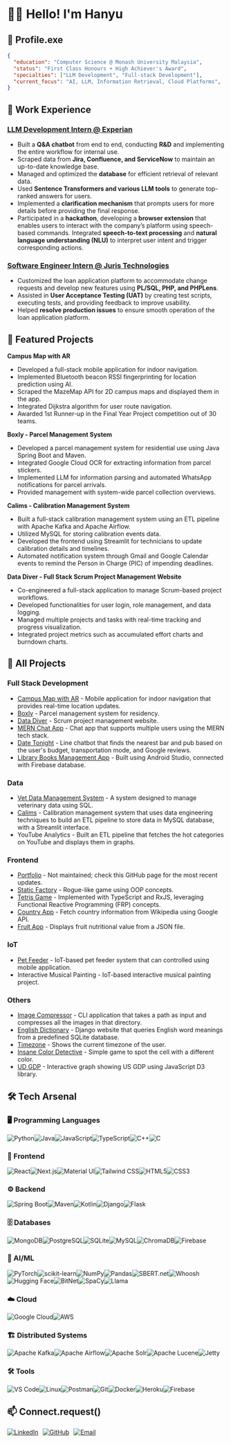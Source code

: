 # 👨‍💻 Hello! I'm Hanyu

## 🧠 Profile.exe

```json
{
  "education": "Computer Science @ Monash University Malaysia",
  "status": "First Class Honours + High Achiever's Award",
  "specialties": ["LLM Development", "Full-stack Development"],
  "current_focus": "AI, LLM, Information Retrieval, Cloud Platforms",
}
```
## 💼 Work Experience  

### [LLM Development Intern @ Experian](https://www.experian.com/)  
- Built a **Q&A chatbot** from end to end, conducting **R&D** and implementing the entire workflow for internal use.
- Scraped data from **Jira, Confluence, and ServiceNow** to maintain an up-to-date knowledge base.  
- Managed and optimized the **database** for efficient retrieval of relevant data.  
- Used **Sentence Transformers and various LLM tools** to generate top-ranked answers for users.  
- Implemented a **clarification mechanism** that prompts users for more details before providing the final response.  
- Participated in a **hackathon**, developing a **browser extension** that enables users to interact with the company’s platform using speech-based commands. Integrated **speech-to-text processing** and **natural language understanding (NLU)** to interpret user intent and trigger corresponding actions. 

### [Software Engineer Intern @ Juris Technologies](https://juristech.net/)  
- Customized the loan application platform to accommodate change requests and develop new features using **PL/SQL, PHP, and PHPLens**.
- Assisted in **User Acceptance Testing (UAT)** by creating test scripts, executing tests, and providing feedback to improve usability.
- Helped **resolve production issues** to ensure smooth operation of the loan application platform.

## 🚀 Featured Projects  

**Campus Map with AR**  
- Developed a full-stack mobile application for indoor navigation.  
- Implemented Bluetooth beacon RSSI fingerprinting for location prediction using AI.  
- Scraped the MazeMap API for 2D campus maps and displayed them in the app.  
- Integrated Dijkstra algorithm for user route navigation.  
- Awarded 1st Runner-up in the Final Year Project competition out of 30 teams.  

**Boxly - Parcel Management System**  
- Developed a parcel management system for residential use using Java Spring Boot and Maven.  
- Integrated Google Cloud OCR for extracting information from parcel stickers.  
- Implemented LLM for information parsing and automated WhatsApp notifications for parcel arrivals.  
- Provided management with system-wide parcel collection overviews.

**Calims - Calibration Management System**  
- Built a full-stack calibration management system using an ETL pipeline with Apache Kafka and Apache Airflow.  
- Utilized MySQL for storing calibration events data.  
- Developed the frontend using Streamlit for technicians to update calibration details and timelines.  
- Automated notification system through Gmail and Google Calendar events to remind the Person in Charge (PIC) of impending deadlines.

**Data Diver - Full Stack Scrum Project Management Website**  
- Co-engineered a full-stack application to manage Scrum-based project workflows.  
- Developed functionalities for user login, role management, and data logging.  
- Managed multiple projects and tasks with real-time tracking and progress visualization.  
- Integrated project metrics such as accumulated effort charts and burndown charts.

## 💼 All Projects

### Full Stack Development
- [Campus Map with AR](https://github.com/pbearc/campus-map-with-ar) - Mobile application for indoor navigation that provides real-time location updates.
- [Boxly](https://github.com/pbearc/boxly) - Parcel management system for residency.
- [Data Diver](https://github.com/pbearc/data-diver-project-management-website) - Scrum project management website.
- [MERN Chat App](https://github.com/pbearc/mern-chat-app) - Chat app that supports multiple users using the MERN tech stack.
- [Date Tonight](https://github.com/pbearc/final-pbc) - Line chatbot that finds the nearest bar and pub based on the user's budget, transportation mode, and Google reviews.
- [Library Books Management App](https://github.com/pbearc/Book-app) - Built using Android Studio, connected with Firebase database.

### Data
- [Vet Data Management System](https://github.com/pbearc/vet-dms) - A system designed to manage veterinary data using SQL.
- [Calims](https://github.com/pbearc/dlweek) - Calibration management system that uses data engineering techniques to build an ETL pipeline to store data in MySQL database, with a Streamlit interface.
- YouTube Analytics - Built an ETL pipeline that fetches the hot categories on YouTube and displays them in graphs.

### Frontend
- [Portfolio](https://pbearc.github.io/behhanyu/) - Not maintained; check this GitHub page for the most recent updates.
- [Static Factory](https://github.com/pbearc/static-factory-oop) - Rogue-like game using OOP concepts.
- [Tetris Game](https://github.com/pbearc/tetris-game-using-typescript) - Implemented with TypeScript and RxJS, leveraging Functional Reactive Programming (FRP) concepts.
- [Country App](https://github.com/pbearc/Country-App) - Fetch country information from Wikipedia using Google API.
- [Fruit App](https://github.com/pbearc/Fruit-App) - Displays fruit nutritional value from a JSON file.

### IoT
- [Pet Feeder](https://github.com/pbearc/pet-feeder-iot) - IoT-based pet feeder system that can controlled using mobile application.
- Interactive Musical Painting - IoT-based interactive musical painting project.

### Others
- [Image Compressor](https://github.com/pbearc/image-compressor) - CLI application that takes a path as input and compresses all the images in that directory.
- [English Dictionary](https://github.com/pbearc/englishdictionary) - Django website that queries English word meanings from a predefined SQLite database.
- [Timezone](https://github.com/pbearc/Timezone) - Shows the current timezone of the user.
- [Insane Color Detective](https://github.com/pbearc/Insane-Colour-Detective) - Simple game to spot the cell with a different color.
- [UD GDP](https://github.com/pbearc/US-GDP) - Interactive graph showing US GDP using JavaScript D3 library.

## 🛠️ Tech Arsenal  

### 🖥️ Programming Languages  
<div style="display: flex; flex-wrap: wrap;">
  <img src="https://img.shields.io/badge/Python-3776AB?style=for-the-badge&logo=python&logoColor=white" alt="Python" />  
  <img src="https://img.shields.io/badge/Java-007396?style=for-the-badge&logo=java&logoColor=white" alt="Java" />  
  <img src="https://img.shields.io/badge/JavaScript-F7DF1E?style=for-the-badge&logo=javascript&logoColor=black" alt="JavaScript" />  
  <img src="https://img.shields.io/badge/TypeScript-3178C6?style=for-the-badge&logo=typescript&logoColor=white" alt="TypeScript" />  
  <img src="https://img.shields.io/badge/C++-00599C?style=for-the-badge&logo=c%2B%2B&logoColor=white" alt="C++" />  
  <img src="https://img.shields.io/badge/C-A8B9CC?style=for-the-badge&logo=c&logoColor=white" alt="C" />  
</div>

### 🎨 Frontend  
<div style="display: flex; flex-wrap: wrap;">
  <img src="https://img.shields.io/badge/React-61DAFB?style=for-the-badge&logo=react&logoColor=black" alt="React" />  
  <img src="https://img.shields.io/badge/Next.js-000000?style=for-the-badge&logo=next.js&logoColor=white" alt="Next.js" />  
  <img src="https://img.shields.io/badge/Material%20UI-007FFF?style=for-the-badge&logo=mui&logoColor=white" alt="Material UI" />  
  <img src="https://img.shields.io/badge/Tailwind%20CSS-38B2AC?style=for-the-badge&logo=tailwind-css&logoColor=white" alt="Tailwind CSS" />  
  <img src="https://img.shields.io/badge/HTML5-E34F26?style=for-the-badge&logo=html5&logoColor=white" alt="HTML5" />  
  <img src="https://img.shields.io/badge/CSS3-1572B6?style=for-the-badge&logo=css3&logoColor=white" alt="CSS3" />  
</div>

### ⚙️ Backend  
<div style="display: flex; flex-wrap: wrap;">
  <img src="https://img.shields.io/badge/Spring%20Boot-6DB33F?style=for-the-badge&logo=spring-boot&logoColor=white" alt="Spring Boot" />  
  <img src="https://img.shields.io/badge/Maven-C71A36?style=for-the-badge&logo=apache-maven&logoColor=white" alt="Maven" />  
  <img src="https://img.shields.io/badge/Kotlin-0095D5?style=for-the-badge&logo=kotlin&logoColor=white" alt="Kotlin" />  
  <img src="https://img.shields.io/badge/Django-092E20?style=for-the-badge&logo=django&logoColor=white" alt="Django" />  
  <img src="https://img.shields.io/badge/Flask-000000?style=for-the-badge&logo=flask&logoColor=white" alt="Flask" />  
</div>

### 🗄️ Databases  
<div style="display: flex; flex-wrap: wrap;">
  <img src="https://img.shields.io/badge/MongoDB-47A248?style=for-the-badge&logo=mongodb&logoColor=white" alt="MongoDB" />  
  <img src="https://img.shields.io/badge/PostgreSQL-336791?style=for-the-badge&logo=postgresql&logoColor=white" alt="PostgreSQL" />  
  <img src="https://img.shields.io/badge/SQLite-003B57?style=for-the-badge&logo=sqlite&logoColor=white" alt="SQLite" />  
  <img src="https://img.shields.io/badge/MySQL-4479A1?style=for-the-badge&logo=mysql&logoColor=white" alt="MySQL" />  
  <img src="https://img.shields.io/badge/ChromaDB-FF9900?style=for-the-badge&logo=amazon-dynamodb&logoColor=white" alt="ChromaDB" />  
  <img src="https://img.shields.io/badge/Firebase-FFCA28?style=for-the-badge&logo=firebase&logoColor=white" alt="Firebase" />  
</div>

### 🤖 AI/ML  
<div style="display: flex; flex-wrap: wrap;">
  <img src="https://img.shields.io/badge/PyTorch-EE4C2C?style=for-the-badge&logo=pytorch&logoColor=white" alt="PyTorch" />  
  <img src="https://img.shields.io/badge/scikit--learn-F7931E?style=for-the-badge&logo=scikit-learn&logoColor=black" alt="scikit-learn" />  
  <img src="https://img.shields.io/badge/NumPy-013243?style=for-the-badge&logo=numpy&logoColor=white" alt="NumPy" />  
  <img src="https://img.shields.io/badge/Pandas-150458?style=for-the-badge&logo=pandas&logoColor=white" alt="Pandas" />  
  <img src="https://img.shields.io/badge/SBERT.net-0088CC?style=for-the-badge&logo=semantic-web&logoColor=white" alt="SBERT.net" />  
  <img src="https://img.shields.io/badge/Whoosh-FFA500?style=for-the-badge&logo=apache&logoColor=white" alt="Whoosh" />  
  <img src="https://img.shields.io/badge/Hugging%20Face-FFCC00?style=for-the-badge&logo=huggingface&logoColor=black" alt="Hugging Face" />  
  <img src="https://img.shields.io/badge/BitNet-0066FF?style=for-the-badge&logo=deep-learning&logoColor=white" alt="BitNet" />  
  <img src="https://img.shields.io/badge/SpaCy-09A3D5?style=for-the-badge&logo=spacy&logoColor=white" alt="SpaCy" />  
  <img src="https://img.shields.io/badge/Llama-FF3366?style=for-the-badge&logo=llama&logoColor=white" alt="Llama" />  
</div>

### ☁️ Cloud  
<div style="display: flex; flex-wrap: wrap;">
  <img src="https://img.shields.io/badge/Google%20Cloud-4285F4?style=for-the-badge&logo=google-cloud&logoColor=white" alt="Google Cloud" />  
  <img src="https://img.shields.io/badge/Amazon%20AWS-232F3E?style=for-the-badge&logo=amazon-aws&logoColor=white" alt="AWS" />  
</div>

### 🏗️ Distributed Systems  
<div style="display: flex; flex-wrap: wrap;">
  <img src="https://img.shields.io/badge/Apache%20Kafka-231F20?style=for-the-badge&logo=apache-kafka&logoColor=white" alt="Apache Kafka" />  
  <img src="https://img.shields.io/badge/Apache%20Airflow-0177B7?style=for-the-badge&logo=apache-airflow&logoColor=white" alt="Apache Airflow" />  
  <img src="https://img.shields.io/badge/Apache%20Solr-FF9900?style=for-the-badge&logo=apache-solr&logoColor=white" alt="Apache Solr" />  
  <img src="https://img.shields.io/badge/Apache%20Lucene-CC6600?style=for-the-badge&logo=apache-lucene&logoColor=white" alt="Apache Lucene" />  
  <img src="https://img.shields.io/badge/Jetty-3F3F3F?style=for-the-badge&logo=jetty&logoColor=white" alt="Jetty" />  
</div>

### 🛠️ Tools  
<div style="display: flex; flex-wrap: wrap;">
  <img src="https://img.shields.io/badge/VS%20Code-007ACC?style=for-the-badge&logo=visual-studio-code&logoColor=white" alt="VS Code" />  
  <img src="https://img.shields.io/badge/Linux-FCC624?style=for-the-badge&logo=linux&logoColor=black" alt="Linux" />  
  <img src="https://img.shields.io/badge/Postman-FF6C37?style=for-the-badge&logo=postman&logoColor=white" alt="Postman" />  
  <img src="https://img.shields.io/badge/Git-F05032?style=for-the-badge&logo=git&logoColor=white" alt="Git" />  
  <img src="https://img.shields.io/badge/Docker-2496ED?style=for-the-badge&logo=docker&logoColor=white" alt="Docker" />  
  <img src="https://img.shields.io/badge/Heroku-430098?style=for-the-badge&logo=heroku&logoColor=white" alt="Heroku" />  
  <img src="https://img.shields.io/badge/Firebase-FFCA28?style=for-the-badge&logo=firebase&logoColor=white" alt="Firebase" />  
</div>

## 📫 Connect.request()  

<div style="display: flex; gap: 10px;">
    <a href="https://www.linkedin.com/in/hanyu-beh-188971223/">
        <img src="https://img.shields.io/badge/LinkedIn-0077B5?style=for-the-badge&logo=linkedin&logoColor=white" alt="LinkedIn" />
    </a>  
    <a href="https://github.com/pbearc">
        <img src="https://img.shields.io/badge/GitHub-181717?style=for-the-badge&logo=github&logoColor=white" alt="GitHub" />
    </a>  
    <a href="mailto:bhanyu3006@gmail.com">
        <img src="https://img.shields.io/badge/Email-D14836?style=for-the-badge&logo=gmail&logoColor=white" alt="Email" />
    </a>  
</div>



